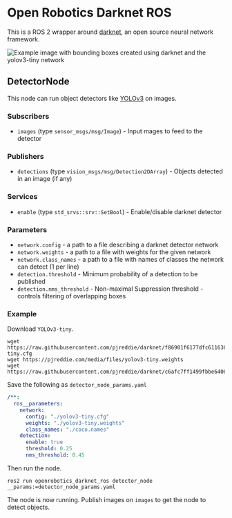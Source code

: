 # Open Robotics Darknet ROS

This is a ROS 2 wrapper around [darknet](https://pjreddie.com/darknet), an open source neural network framework.

![Example image with bounding boxes created using darknet and the yolov3-tiny network](doc/example_darknet_yolov3-tiny.png)

## DetectorNode

This node can run object detectors like [YOLOv3](https://pjreddie.com/darknet/yolo/) on images.

### Subscribers

* `images` (type `sensor_msgs/msg/Image`) - Input mages to feed to the detector

### Publishers

* `detections` (type `vision_msgs/msg/Detection2DArray`) - Objects detected in an image (if any)

### Services

* `enable` (type `std_srvs::srv::SetBool`) - Enable/disable darknet detector

### Parameters

* `network.config` - a path to a file describing a darknet detector network
* `network.weights` - a path to a file with weights for the given network
* `network.class_names` - a path to a file with names of classes the network can detect (1 per line)
* `detection.threshold` - Minimum probability of a detection to be published
* `detection.nms_threshold` - Non-maximal Suppression threshold - controls filtering of overlapping boxes

### Example

Download `YOLOv3-tiny`.

```
wget https://raw.githubusercontent.com/pjreddie/darknet/f86901f6177dfc6116360a13cc06ab680e0c86b0/cfg/yolov3-tiny.cfg
wget https://pjreddie.com/media/files/yolov3-tiny.weights
wget https://raw.githubusercontent.com/pjreddie/darknet/c6afc7ff1499fbbe64069e1843d7929bd7ae2eaa/data/coco.names
```

Save the following as `detector_node_params.yaml`

```yaml
/**:
  ros__parameters:
    network:
      config: "./yolov3-tiny.cfg"
      weights: "./yolov3-tiny.weights"
      class_names: "./coco.names"
    detection:
      enable: true
      threshold: 0.25
      nms_threshold: 0.45
```

Then run the node.

```
ros2 run openrobotics_darknet_ros detector_node __params:=detector_node_params.yaml
```

The node is now running.
Publish images on `images` to get the node to detect objects.

